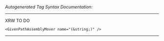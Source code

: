 _Autogenerated Tag Syntax Documentation:_

---
XRW TO DO

```
<GivenPathAssemblyMover name="(&string;)" />
```



---
